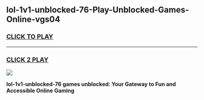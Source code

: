 
## lol-1v1-unblocked-76-Play-Unblocked-Games-Online-vgs04
<h3>
<a href="https://premium76.site?title=lol-1v1-unblocked-76&ref=25A">CLICK TO PLAY</a></h3>
<hr>

<h3>
<a href="https://premium76.site?title=lol-1v1-unblocked-76&ref=25A">CLICK 2 PLAY</a>
  
</h3>

<a href="https://premium76.site?title=lol-1v1-unblocked-76&ref=25A"><img src="https://clearcache.store/games.png"></a>


**lol-1v1-unblocked-76 games unblocked: Your Gateway to Fun and Accessible Online Gaming**
